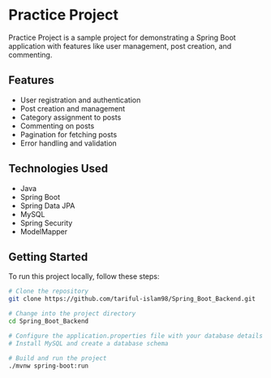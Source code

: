 # Practice Project

Practice Project is a sample project for demonstrating a Spring Boot application with features like user management, post creation, and commenting.

## Features

- User registration and authentication
- Post creation and management
- Category assignment to posts
- Commenting on posts
- Pagination for fetching posts
- Error handling and validation

## Technologies Used

- Java
- Spring Boot
- Spring Data JPA
- MySQL
- Spring Security
- ModelMapper

## Getting Started

To run this project locally, follow these steps:

```bash
# Clone the repository
git clone https://github.com/tariful-islam98/Spring_Boot_Backend.git

# Change into the project directory
cd Spring_Boot_Backend

# Configure the application.properties file with your database details
# Install MySQL and create a database schema

# Build and run the project
./mvnw spring-boot:run
